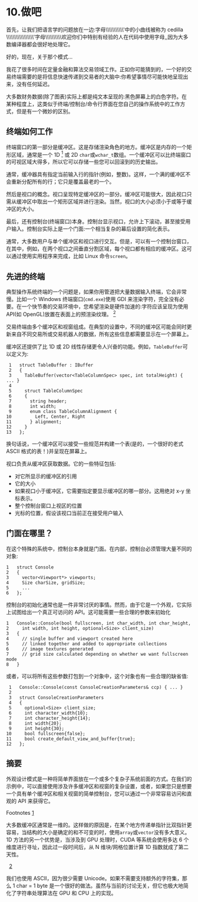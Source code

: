 # 10.做吧

首先，让我们把语言学的问题放在一边:字母\\\\\\\\\\\\\\\\\\\\\\'中的小曲线被称为 cedilla \\\\\\\\\\\\\\\\\\\\\\\\\\\\\\\\\\'字母\\\\\\\\\\\\\\\\\\\\欢迎你们中特别有经验的人在代码中使用字母,,因为大多数编译器都会很好地处理它。

好的，现在，关于那个模式…

我花了很多时间在定量金融和算法交易领域工作。正如你可能猜到的，一个好的交易终端需要的是将信息快速传递到交易者的大脑中:你希望事情尽可能快地呈现出来，没有任何延迟。

大多数财务数据(除了图表)实际上都是纯文本呈现的:黑色屏幕上的白色字符。在某种程度上，这类似于终端/控制台/命令行界面在您自己的操作系统中的工作方式，但是有一个微妙的区别。

## 终端如何工作

终端窗口的第一部分是缓冲区。这是存储渲染角色的地方。缓冲区是内存的一个矩形区域，通常是一个 1D [<sup>1</sup>](#Fn1) 或 2D `char`或`wchar_t`数组。一个缓冲区可以比终端窗口的可视区域大得多，所以它可以存储一些您可以回滚到的历史输出。

通常，缓冲器具有指定当前输入行的指针(例如，整数)。这样，一个满的缓冲区不会重新分配所有的行；它只是覆盖最老的一个。

然后是视口的概念。视口呈现特定缓冲区的一部分。缓冲区可能很大，因此视口只需从缓冲区中取出一个矩形区域并进行渲染。当然，视口的大小必须小于或等于缓冲区的大小。

最后，还有控制台(终端窗口)本身。控制台显示视口，允许上下滚动，甚至接受用户输入。控制台实际上是一个门面:一个相当复杂的幕后设置的简化表示。

通常，大多数用户与单个缓冲区和视口进行交互。但是，可以有一个控制台窗口，在其中，例如，在两个视口之间垂直分割区域，每个视口都有相应的缓冲区。这可以通过使用实用程序来完成，比如 Linux 命令`screen`。

## 先进的终端

典型操作系统终端的一个问题是，如果你用管道把大量数据输入终端，它会非常慢。比如一个 Windows 终端窗口(`cmd.exe`)使用 GDI 来渲染字符，完全没有必要。在一个快节奏的交易环境中，您希望渲染是硬件加速的:字符应该呈现为使用 API(如 OpenGL)放置在表面上的预渲染纹理。 [<sup>2</sup>](#Fn2)

交易终端由多个缓冲区和视窗组成。在典型的设置中，不同的缓冲区可能会同时更新来自不同交易所或交易机器人的数据，所有这些信息都需要显示在一个屏幕上。

缓冲区还提供了比 1D 或 2D 线性存储更令人兴奋的功能。例如，`TableBuffer`可以定义为:

```
 1   struct TableBuffer : IBuffer
 2   {
 3     TableBuffer(vector<TableColumnSpec> spec, int totalHeight) { ... }
 4
 5     struct TableColumnSpec
 6     {
 7       string header;
 8       int width;
 9       enum class TableColumnAlignment {
10         Left, Center, Right
11       } alignment;
12     }
13   };

```

换句话说，一个缓冲区可以接受一些规范并构建一个表(是的，一个很好的老式 ASCII 格式的表！)并呈现在屏幕上。

视口负责从缓冲区获取数据。它的一些特征包括:

*   对它所显示的缓冲区的引用
*   它的大小
*   如果视口小于缓冲区，它需要指定要显示缓冲区的哪一部分。这用绝对 x-y 坐标表示。
*   整个控制台窗口上视区的位置
*   光标的位置，假设该视口当前正在接受用户输入

## 门面在哪里？

在这个特殊的系统中，控制台本身就是门面。在内部，控制台必须管理大量不同的对象:

```
1   struct Console
2   {
3     vector<Viewport*> viewports;
4     Size charSize, gridSize;
5     ...
6   };

```

控制台的初始化通常也是一件非常讨厌的事情。然而，由于它是一个外观，它实际上试图给出一个真正可访问的 API。这可能需要一些合理的参数来初始化

```
1   Console::Console(bool fullscreen, int char_width, int char_height,
2     int width, int height, optional<Size> client_size)
3   {
4     // single buffer and viewport created here
5     // linked together and added to appropriate collections
6     // image textures generated
7     // grid size calculated depending on whether we want fullscreen mode
8   }

```

或者，可以将所有这些参数打包到一个对象中，这个对象也有一些合理的缺省值:

```
 1   Console::Console(const ConsoleCreationParameters& ccp) { ... }
 2
 3   struct ConsoleCreationParameters
 4   {
 5     optional<Size> client_size;
 6     int character_width{10};
 7     int character_height{14};
 8     int width{20};
 9     int height{30};
10     bool fullscreen{false};
11     bool create_default_view_and_buffer{true};
12   };

```

## 摘要

外观设计模式是一种将简单界面放在一个或多个复杂子系统前面的方式。在我们的示例中，可以直接使用涉及许多缓冲区和视窗的复杂设置，或者，如果您只是想要一个具有单个缓冲区和相关视窗的简单控制台，您可以通过一个非常容易访问和直观的 API 来获得它。

Footnotes [1](#Fn1_source)

大多数缓冲区通常是一维的。这样做的原因是，在某个地方传递单指针比双指针更容易，当结构的大小是确定的和不可变的时，使用`array`或`vector`没有多大意义。1D 方法的另一个优势是，当涉及到 GPU 处理时，CUDA 等系统会使用多达 6 个维度进行寻址，因此过一段时间后，从 N 维块/网格位置计算 1D 指数就成了第二天性。

  [2](#Fn2_source)

我们也使用 ASCII，因为很少需要 Unicode。如果不需要支持额外的字符集，那么 1 char = 1 byte 是一个很好的做法。虽然与当前的讨论无关，但它也极大地简化了字符串处理算法在 GPU 和 CPU 上的实现。